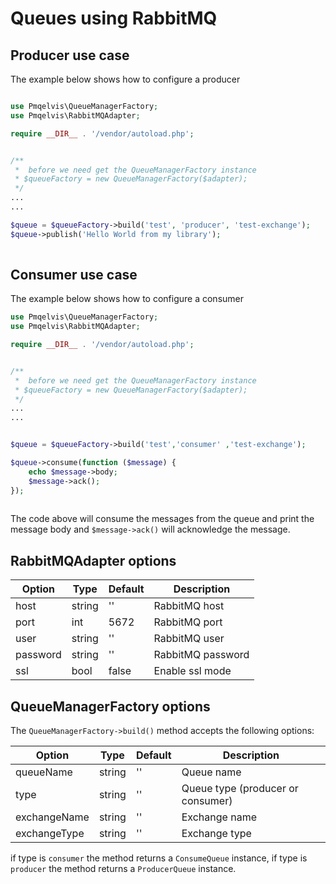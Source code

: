 Queues using RabbitMQ
============

## Producer use case

The example below shows how to configure a producer

```php

use Pmqelvis\QueueManagerFactory;
use Pmqelvis\RabbitMQAdapter;

require __DIR__ . '/vendor/autoload.php';


/**
 *  before we need get the QueueManagerFactory instance
 * $queueFactory = new QueueManagerFactory($adapter);
 */
...
...

$queue = $queueFactory->build('test', 'producer', 'test-exchange');
$queue->publish('Hello World from my library');
    
```

## Consumer use case

The example below shows how to configure a consumer


```php
use Pmqelvis\QueueManagerFactory;
use Pmqelvis\RabbitMQAdapter;

require __DIR__ . '/vendor/autoload.php';


/**
 *  before we need get the QueueManagerFactory instance
 * $queueFactory = new QueueManagerFactory($adapter);
 */
...
...


$queue = $queueFactory->build('test','consumer' ,'test-exchange');

$queue->consume(function ($message) {
    echo $message->body;
    $message->ack();
});
    
```

The code above will consume the messages from the queue and print the message body and `$message->ack()` will acknowledge the message.




## RabbitMQAdapter options


| Option | Type | Default | Description |
| --- | --- | --- | --- |
| host | string | '' | RabbitMQ host |
| port | int | 5672 | RabbitMQ port |
| user | string | '' | RabbitMQ user |
| password | string | '' | RabbitMQ password |
| ssl | bool | false | Enable ssl mode |

## QueueManagerFactory options

The `QueueManagerFactory->build()` method accepts the following options:

| Option | Type | Default | Description |
| --- | --- | --- | --- |
| queueName | string | '' | Queue name |
| type | string | '' | Queue type (producer or consumer) |
| exchangeName | string | '' | Exchange name |
| exchangeType | string | '' | Exchange type |

if type is `consumer` the method returns a `ConsumeQueue` instance, if type is `producer` the method returns a `ProducerQueue` instance.
